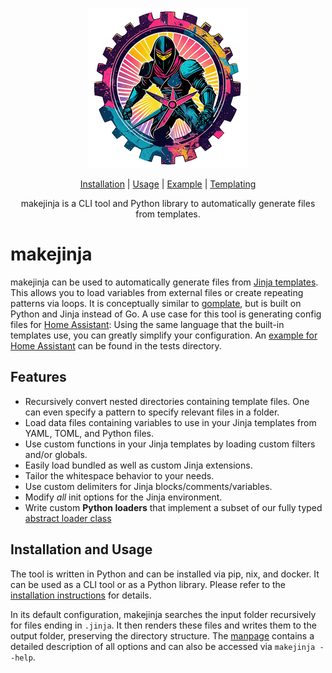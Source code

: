 <!-- markdownlint-disable MD033 MD041 -->
<p align="center">
  <img width="256px" src="./assets/logo.png" />
</p>
<p align="center">
  <a href="./docs/install.md">Installation</a> |
  <a href="./docs/manpage.md">Usage</a> |
  <a href="./tests/data">Example</a> |
  <a href="https://jinja.palletsprojects.com/en/3.1.x/templates">Templating</a>
</p>
<p align="center">
  makejinja is a CLI tool and Python library to automatically generate files from templates.
</p>

# makejinja

makejinja can be used to automatically generate files from [Jinja templates](https://jinja.palletsprojects.com/en/3.1.x/templates).
This allows you to load variables from external files or create repeating patterns via loops.
It is conceptually similar to [gomplate](https://github.com/hairyhenderson/gomplate), but is built on Python and Jinja instead of Go.
A use case for this tool is generating config files for [Home Assistant](https://www.home-assistant.io/):
Using the same language that the built-in templates use, you can greatly simplify your configuration.
An [example for Home Assistant](./tests/data) can be found in the tests directory.

## Features

- Recursively convert nested directories containing template files. One can even specify a pattern to specify relevant files in a folder.
- Load data files containing variables to use in your Jinja templates from YAML, TOML, and Python files.
- Use custom functions in your Jinja templates by loading custom filters and/or globals.
- Easily load bundled as well as custom Jinja extensions.
- Tailor the whitespace behavior to your needs.
- Use custom delimiters for Jinja blocks/comments/variables.
- Modify _all_ init options for the Jinja environment.
- Write custom **Python loaders** that implement a subset of our fully typed [abstract loader class](./makejinja/loader.py)

## Installation and Usage

The tool is written in Python and can be installed via pip, nix, and docker.
It can be used as a CLI tool or as a Python library.
Please refer to the [installation instructions](./docs/install.md) for details.

In its default configuration, makejinja searches the input folder recursively for files ending in `.jinja`.
It then renders these files and writes them to the output folder, preserving the directory structure.
The [manpage](./docs/manpage.md) contains a detailed description of all options and can also be accessed via `makejinja --help`.
